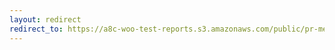 ```yaml
---
layout: redirect
redirect_to: https://a8c-woo-test-reports.s3.amazonaws.com/public/pr-merge/40296/e2e/index.html
---
```

